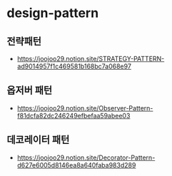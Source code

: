 # design-pattern


## 전략패턴
- https://joojoo29.notion.site/STRATEGY-PATTERN-ad9014957f1c469581b168bc7a068e97

## 옵저버 패턴
- https://joojoo29.notion.site/Observer-Pattern-f81dcfa82dc246249efbefaa59abee03

## 데코레이터 패턴
- https://joojoo29.notion.site/Decorator-Pattern-d627e6005d8146ea8a640faba983d289

